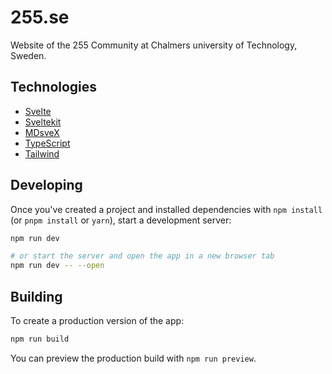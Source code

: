 # 255.se

Website of the 255 Community at Chalmers university of Technology, Sweden.

## Technologies

- [Svelte](https://svelte.dev/)
- [Sveltekit](https://kit.svelte.dev/)
- [MDsveX](https://mdsvex.com/)
- [TypeScript](https://www.typescriptlang.org/)
- [Tailwind](https://tailwindcss.com/)

## Developing

Once you've created a project and installed dependencies with `npm install` (or `pnpm install` or `yarn`), start a development server:

```bash
npm run dev

# or start the server and open the app in a new browser tab
npm run dev -- --open
```

## Building

To create a production version of the app:

```bash
npm run build
```

You can preview the production build with `npm run preview`.
